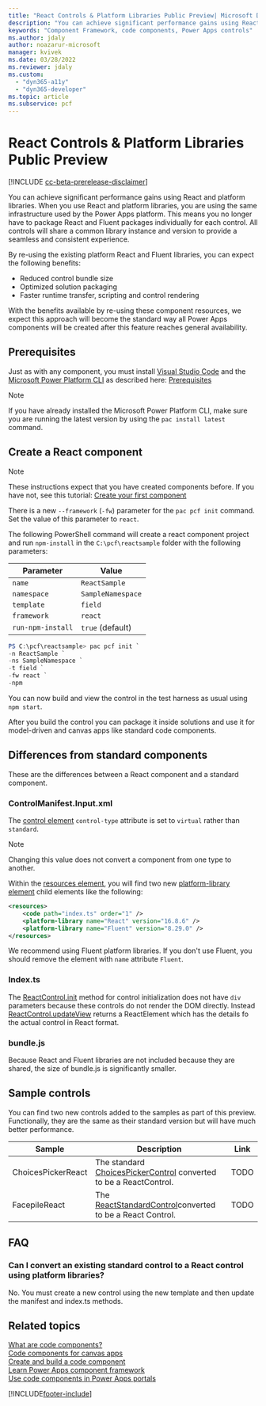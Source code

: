 ```yaml
---
title: "React Controls & Platform Libraries Public Preview| Microsoft Docs"
description: "You can achieve significant performance gains using React and platform libraries. When you use React and platform libraries, you are using the same infrastructure used by the Power Apps platform. This means you no longer have to package React and Fluent packages individually for each control."
keywords: "Component Framework, code components, Power Apps controls"
ms.author: jdaly
author: noazarur-microsoft
manager: kvivek
ms.date: 03/28/2022
ms.reviewer: jdaly
ms.custom:
  - "dyn365-a11y"
  - "dyn365-developer"
ms.topic: article
ms.subservice: pcf
---
```


# React Controls & Platform Libraries Public Preview

[!INCLUDE [cc-beta-prerelease-disclaimer](../../includes/cc-beta-prerelease-disclaimer.md)]

You can achieve significant performance gains using React and platform libraries. When you use React and platform libraries, you are using the same infrastructure used by the Power Apps platform. This means you no longer have to package React and Fluent packages individually for each control. All controls will share a common library instance and version to provide a seamless and consistent experience.

By re-using the existing platform React and Fluent libraries, you can expect the following benefits:

- Reduced control bundle size
- Optimized solution packaging
- Faster runtime transfer, scripting and control rendering

With the benefits available by re-using these component resources, we expect this approach will become the standard way all Power Apps components will be created after this feature reaches general availability.

## Prerequisites

Just as with any component, you must install [Visual Studio Code](https://code.visualstudio.com/Download) and the [Microsoft Power Platform CLI](../data-platform/powerapps-cli.md#install-microsoft-power-platform-cli) as described here: [Prerequisites](implementing-controls-using-typescript.md#prerequisites)

> [!NOTE]
> If you have already installed the Microsoft Power Platform CLI, make sure you are running the latest version by using the `pac install latest` command.

<!-- Will there be any additional steps to enable the feature? -->

## Create a React component

> [!NOTE]
> These instructions expect that you have created components before. If you have not, see this tutorial: [Create your first component](implementing-controls-using-typescript.md)

There is a new `--framework` (`-fw`) parameter for the `pac pcf init` command. Set the value of this parameter to `react`.

The following PowerShell command will create a react component project and run `npm-install` in the `C:\pcf\reactsample` folder with the following parameters:


|Parameter  |Value  |
|---------|---------|
|`name`     |`ReactSample`|
|`namespace`|`SampleNamespace`|
|`template`|`field`|
|`framework`|`react`|
|`run-npm-install`|`true` (default)|

```powershell
PS C:\pcf\reactsample> pac pcf init `
-n ReactSample `
-ns SampleNamespace `
-t field `
-fw react `
-npm
```

You can now build and view the control in the test harness as usual using `npm start`.

After you build the control you can package it inside solutions and use it for model-driven and canvas apps like standard code components.

## Differences from standard components

These are the differences between a React component and a standard component.

### ControlManifest.Input.xml

The [control element](manifest-schema-reference/control.md) `control-type` attribute is set to `virtual` rather than `standard`.

> [!NOTE]
> Changing this value does not convert a component from one type to another.

Within the [resources element](manifest-schema-reference/resources.md), you will find two new [platform-library element](manifest-schema-reference/platform-library.md) child elements like the following:

```xml
<resources>
    <code path="index.ts" order="1" />
	<platform-library name="React" version="16.8.6" />
	<platform-library name="Fluent" version="8.29.0" />
</resources>
```

We recommend using Fluent platform libraries. If you don't use Fluent, you should remove the element with `name` attribute `Fluent`.

### Index.ts

The [ReactControl.init](reference/react-control/init.md) method for control initialization does not have `div` parameters because these controls do not render the DOM directly. Instead [ReactControl.updateView](reference/react-control/updateview.md) returns a ReactElement which has the details fo the actual control in React format.

### bundle.js

Because React and Fluent libraries are not included because they are shared, the size of bundle.js is significantly smaller.

## Sample controls

You can find two new controls added to the samples as part of this preview. Functionally, they are the same as their standard version but will have much better performance.


|Sample |Description|Link|
|---------|---------|---------|
|ChoicesPickerReact|The standard [ChoicesPickerControl](https://github.com/microsoft/PowerApps-Samples/tree/master/component-framework/ChoicesPickerControl) converted to be a ReactControl. |TODO|
|FacepileReact|The [ReactStandardControl](https://github.com/microsoft/PowerApps-Samples/tree/master/component-framework/ReactStandardControl)converted to be a React Control.|TODO|


## FAQ

### Can I convert an existing standard control to a React control using platform libraries?

No. You must create a new control using the new template and then update the manifest and index.ts methods.

## Related topics

[What are code components?](custom-controls-overview.md)<br/>
[Code components for canvas apps](component-framework-for-canvas-apps.md)<br/>
[Create and build a code component](create-custom-controls-using-pcf.md)<br/>
[Learn Power Apps component framework](/learn/paths/use-power-apps-component-framework)<br/>
[Use code components in Power Apps portals](../../maker/portals/component-framework.md)

[!INCLUDE[footer-include](../../includes/footer-banner.md)]


